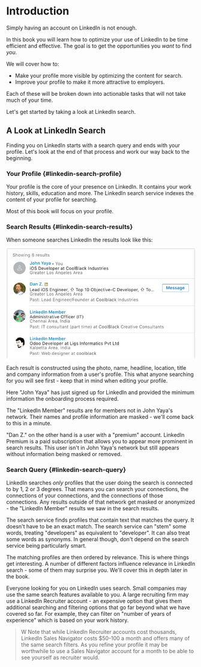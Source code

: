 # Introduction

Simply having an account on LinkedIn is not enough. 

[TODO]: # (More in depth on why just having a profile is not enough)

In this book you will learn how to optimize your use of LinkedIn to be time efficient and effective. The goal is to get the opportunities you *want* to find *you*.

We will cover how to:

- Make your profile more visible by optimizing the content for search.
- Improve your profile to make it more attractive to employers.

Each of these will be broken down into actionable tasks that will not take much of your time. 

Let's get started by taking a look at LinkedIn search.

## A Look at LinkedIn Search

Finding you on LinkedIn starts with a search query and ends with your profile.  Let's look at the end of that process and work our way back to the beginning. 

### Your Profile {#linkedin-search-profile}

Your profile is the core of your presence on LinkedIn. It contains your work history, skills, education and more.  The LinkedIn search service indexes the content of your profile for searching. 

Most of this book will focus on your profile.

### Search Results {#linkedin-search-results}

When someone searches LinkedIn the results look like this:

![LinkedIn search results](images/linkedinserpsmall.png)

Each result is constructed using the photo, name, headline, location, title and company information from a user's profile. This what anyone searching for you will see first - keep that in mind when editing your profile. 

Here "John Yaya" has just signed up for LinkedIn and provided the minimum information the onboarding process required. 

The "LinkedIn Member" results are for members not in John Yaya's network. Their names and profile information are masked - we'll come back to this in a minute.

"Dan Z." on the other hand is a user with a "premium" account. LinkedIn Premium is a paid subscription that allows you to appear more prominent in search results. This user isn't in John Yaya's network but still appears without information being masked or removed. 

### Search Query {#linkedin-search-query}

LinkedIn searches *only* profiles that the user doing the search is connected to by 1, 2 or 3 degrees. That means you can search your connections, the connections of your connections, and the connections of those connections. Any results outside of that network get masked or anonymized - the "LinkedIn Member" results we saw in the search results.

The search service finds profiles that contain text that matches the query. It doesn't have to be an exact match. The search service can "stem" some words, treating "developers" as equivalent to "developer". It can also treat some words as synonyms. In general though, don't depend on the search service being particularly smart. 

The matching profiles are then ordered by relevance. This is where things get interesting. A number of different factors influence relevance in LinkedIn search - some of them may surprise you. We'll cover this in depth later in the book.

Everyone looking for you on LinkedIn uses search. Small companies may use the same search features available to you. A large recruiting firm may use a LinkedIn Recruiter account - an expensive option that gives them additional searching and filtering options that go far beyond what we have covered so far. For example, they can filter on "number of years of experience" which is based on your work history.

> W Note that while LinkedIn Recruiter accounts cost thousands, LinkedIn Sales Navigator costs $50-100 a month and offers many of the same search filters. As you refine your profile it may be worthwhile to use a Sales Navigator account for a month to be able to see yourself as recruiter would. 


